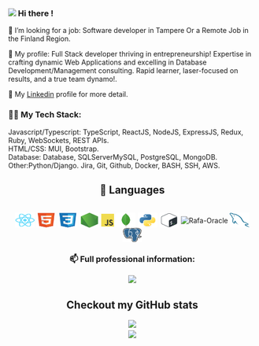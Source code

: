 ### <img width='25' src="https://media.giphy.com/media/hvRJCLFzcasrR4ia7z/giphy.gif"> Hi there !

<!--
**ms606/ms606** is a ✨ _special_ ✨ repository because its `README.md` (this file) appears on your GitHub profile.

Here are some ideas to get you started:

🎯 I’m looking for a job: Software developer in Tampere Or a Remote Job in the Finland Region.

-->

🎯 I’m looking for a job: Software developer in Tampere Or a Remote Job in the Finland Region. <br>

👤 My profile:  Full Stack developer thriving in entrepreneurship! Expertise in crafting dynamic Web Applications and excelling in Database Development/Management consulting. Rapid learner, laser-focused on results, and a true team dynamo!.

📄 My [Linkedin](http://www.linkedin.com/in/mufaddal-ms) profile for more detail.

### 👨‍💻  My Tech Stack: <br>
Javascript/Typescript: TypeScript, ReactJS, NodeJS, ExpressJS, Redux, Ruby, WebSockets, REST APIs. <br>
HTML/CSS: MUI, Bootstrap. <br>
Database: Database, SQLServerMySQL, PostgreSQL, MongoDB. <br>
Other:Python/Django. Jira, Git, Github, Docker, BASH, SSH, AWS. <br>


<h2 align="center">🚀 Languages</h2> 
<div align="center" style="display: inline_block" ><br>
 <img align="center" alt="Rafa-React" height="30px" width="40px" src="https://raw.githubusercontent.com/devicons/devicon/master/icons/react/react-original.svg">
  <img align="center" alt="Rafa-HTML" height="30px" width="40px" src="https://raw.githubusercontent.com/devicons/devicon/master/icons/html5/html5-original.svg">
   <img align="center" alt="Rafa-CSS3" height="30px" width="40px" src="https://raw.githubusercontent.com/devicons/devicon/master/icons/css3/css3-original.svg">
  <img align="center" alt="nodejs" height="30px" width="40px" src="https://raw.githubusercontent.com/devicons/devicon/master/icons/nodejs/nodejs-original.svg">
  <img align="center" alt="javascript" width="26px" src="https://raw.githubusercontent.com/github/explore/80688e429a7d4ef2fca1e82350fe8e3517d3494d/topics/javascript/javascript.png">

  <img align="center" alt="mongodb" height="30px" width="40px" src="https://raw.githubusercontent.com/devicons/devicon/master/icons/mongodb/mongodb-original.svg">
  
  <img align="center" alt="Rafa-Python" height="30px" width="40px" src="https://raw.githubusercontent.com/devicons/devicon/master/icons/python/python-original.svg">
  
  <img align="center" alt="Rafa-Bash" height="30px" width="40px" src="https://raw.githubusercontent.com/devicons/devicon/master/icons/bash/bash-original.svg">
  
  <img align="center" alt="Rafa-Oracle" height="30px" width="40px" src="https://cdn.jsdelivr.net/gh/devicons/devicon/icons/oracle/oracle-original.svg" />
  <img align="center" alt="mysql" height="30px" width="40px" src="https://raw.githubusercontent.com/devicons/devicon/master/icons/mysql/mysql-original.svg">
  <img align="center" alt="postgresql" height="30px" width="40px" src="https://raw.githubusercontent.com/devicons/devicon/master/icons/postgresql/postgresql-original.svg">


### 📫 Full professional information:
<a href='https://www.linkedin.com/in/mufaddal-ms/'><img heigth='50' src='https://img.shields.io/badge/LinkedIn-0077B5?style=for-the-badge&logo=linkedin&logoColor=white'></a>

<div align="center" style="display: inline_block">
  <h2>Checkout my GitHub stats</h2> 
  <img src="https://media.giphy.com/media/VgCDAzcKvsR6OM0uWg/giphy.gif" width="50">
</div>

<div align="center">
  <a href="https://github.com/anuraghazra/github-readme-stats">
    <img align="center"  height="150em" src="https://github-readme-stats.vercel.app/api?username=ms606&show_icons=true&theme=tokyonight&count_private=true" />
  </a>
</div>    
<br>
